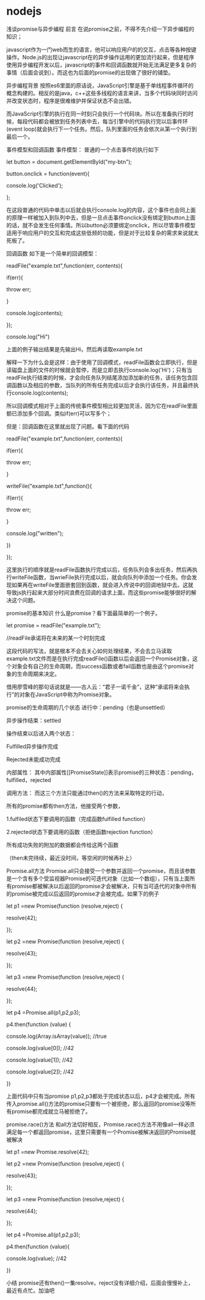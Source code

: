 # nodejs
浅谈promise与异步编程
前言
在说promise之前，不得不先介绍一下异步编程的知识；

javascript作为一门web而生的语言，他可以响应用户的的交互，点击等各种按键操作。Node.js的出现让javascript在的异步操作运用的更加流行起来，但是程序使用异步编程开发以后，javascript的事件和回调函数就开始无法满足更多复杂的事情（后面会说到）。而这也为后面的promise的出现做了很好的铺垫。

异步编程背景
按照es6里面的原话说，JavaScript引擎是基于单线程事件循环的概念构建的。相反的是java，c++这些多线程的语言来讲，当多个代码块同时访问并改变状态时，程序是很难维护并保证状态不会出错。

而JavaScript引擎的执行在同一时刻只会执行一个代码块。所以在准备执行的时候，每段代码都会被放到任务列表中去，每当引擎中的代码执行完以后事件环(event loop)就会执行下一个任务。然后，队列里面的任务会依次从第一个执行到最后一个。

事件模型和回调函数
事件模型：
普通的一个点击事件的执行如下

let button = document.getElementById("my-btn");

button.onclick = function(event){

console.log('Clicked');

};

在这段普通的代码中单击以后就会执行console.log的内容，这个事件也会同上面的原理一样被加入到队列中去，但是一旦点击事件onclick没有绑定到button上面的话，就不会发生任何事情。所以button必须要绑定onclick，所以尽管事件模型适用于响应用户的交互和完成这些低频的功能，但是对于比较复杂的需求来说就太死板了。

回调函数
如下是一个简单的回调模型：

readFile("example.txt",function(err, contents){

if(err){

throw err;

}

console.log(contents);

});

console.log("Hi")

上面的例子输出结果是先输出Hi，然后再读取example.txt

解释一下为什么会是这样：由于使用了回调模式，readFile函数会立即执行，但是读磁盘上面的文件的时候就会暂停，而是立即去执行console.log('Hi')；只有当readFile执行结束的时候，才会向任务队列结尾添加添加新的任务，该任务包含回调函数以及相应的参数，当队列的所有任务完成以后才会执行该任务，并且最终执行console.log(contents);

所以回调模式相对于上面的传统事件模型相比较更加灵活，因为它在readFile里面额已添加多个回调。类似if(err)可以写多个；

但是：回调函数在这里就出现了问题。看下面的代码

readFile("example.txt",function(err, contents){

if(err){

throw err;

}

writeFile("example.txt",function(){

if(err){

throw err;

}

console.log("written");

})

});

这里执行的顺序就是readFile函数执行完成以后，任务队列会多出任务，然后再执行writeFile函数，当wrieFile执行完成以后，就会向队列中添加一个任务。你会发现如果再在writeFile里面嵌套回到函数，就会进入传说中的回调地狱中去。这就导致js执行起来大部分时间浪费在回调的请求上面，而这些promise能够很好的解决这个问题。

promise的基本知识
什么是promise？看下面最简单的一个例子。

let promise = readFile("example.txt");

//readFile承诺将在未来的某一个时刻完成

这段代码的写法，就是根本不会去关心如何处理结果，不会去立马读取example.txt文件而是在执行完成readFile()函数以后会返回一个Promise对象，这个对象会有自己的生命周期，而success函数或者fail函数也是由这个promise对象的生命周期来决定。

借用廖雪峰的那句话说就是——古人云：“君子一诺千金”，这种“承诺将来会执行”的对象在JavaScript中称为Promise对象。

promise的生命周期的几个状态
进行中：pending（也是unsettled）

异步操作结束：settled

操作结束以后进入两个状态：

Fulfilled异步操作完成

Rejected未能成功完成



内部属性：
其中内部属性[[PromiseState]]表示promise的三种状态：pending，fulfilled，rejected

调用方法：
而这三个方法只能通过then()的方法来采取特定的行动，

所有的promise都有then方法，他接受两个参数，

1.fulfiled状态下要调用的函数（完成函数fulfilled function）

2.rejected状态下要调用的函数（拒绝函数rejection function）

所有成功失败的附加的数据都会传给这两个函数

（then未完待续，最近没时间，等空闲的时候再补上）

Promise.all方法
Promise.all只会接受一个参数并返回一个promise，而且该参数是一个含有多个受监视器Promise的可迭代对象（比如一个数组），只有当上面所有promise都被解决以后返回的promise才会被解决，只有当可迭代的对象中所有的promise被完成以后返回的promise才会被完成。如果下的例子

let p1 =new Promise(function (resolve,reject) {

resolve(42);

});

let p2 =new Promise(function (resolve,reject) {

resolve(43);

});

let p3 =new Promise(function (resolve,reject) {

resolve(44);

});

let p4 =Promise.all(p1,p2,p3);

p4.then(function (value) {

console.log(Array.isArray(value)); //true

console.log(value[0]); //42

console.log(value[1]); //42

console.log(value[2]); //42

})

上面代码中只有当promise p1,p2,p3都处于完成状态以后，p4才会被完成。所有传入promise.all()方法的promise只要有一个被拒绝，那么返回的promise没等所有promise都完成就立马被拒绝了。



promise.race()方法
和all方法切好相反，Promise.race()方法不用像all一样必须满足每一个都返回promise，这里只需要有一个Promise被解决返回的Promise就被解决

let p1 =new Promise.resolve(42);

let p2 =new Promise(function (resolve,reject) {

resolve(43);

});

let p3 =new Promise(function (resolve,reject) {

resolve(44);

});

let p4 =Promise.all(p1,p2,p3);

p4.then(function (value){

console.log(value); //42

})

小结
promise还有then()一集resolve，reject没有详细介绍，后面会慢慢补上，最近有点忙。加油吧

